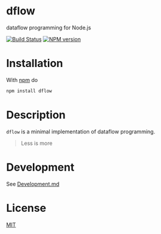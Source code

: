dflow
=====

dataflow programming for Node.js

[![Build Status](https://travis-ci.org/fibo/dflow.png?branch=master)](https://travis-ci.org/fibo/dflow.png?branch=master) [![NPM version](https://badge.fury.io/js/dflow.png)](http://badge.fury.io/js/dflow)

# Installation

With [npm](https://npmjs.org/) do

```bash
npm install dflow
```

# Description

`dflow` is a minimal implementation of dataflow programming.

> Less is more

# Development

See [Development.md](https://github.com/fibo/dflow/blob/master/Development.md)

# License

[MIT](http://fibo.mit-license.org/)


